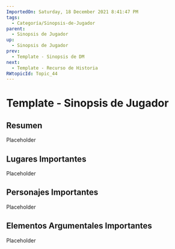 ```yaml
---
ImportedOn: Saturday, 18 December 2021 8:41:47 PM
tags:
  - Categoría/Sinopsis-de-Jugador
parent:
  - Sinopsis de Jugador
up:
  - Sinopsis de Jugador
prev:
  - Template - Sinopsis de DM
next:
  - Template - Recurso de Historia
RWtopicId: Topic_44
---
```

# Template - Sinopsis de Jugador 
## Resumen
Placeholder

## Lugares Importantes
Placeholder

## Personajes Importantes
Placeholder

## Elementos Argumentales Importantes
Placeholder

